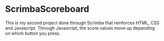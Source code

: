 # ScrimbaScoreboard
This is my second project done through Scrimba that reinforces HTML, CSS and Javascript. Through Javascript, the score values move up depending on which button you press. 

